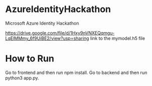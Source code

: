 # AzureIdentityHackathon
Microsoft Azure Identity Hackathon

https://drive.google.com/file/d/1Hxy9nVNXEQqmgu-LqElMMmy_6f9UiBE2/view?usp=sharing
link to the mymodel.h5 file  

# How to Run

Go to frontend and then run npm install.
Go to backend and then run python3 app.py.